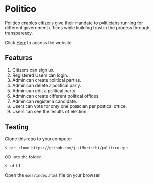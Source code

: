 # Politico
Politico enables citizens give their mandate to politicians running for different government offices while building trust in the process through transparency.

Click [Here](https://justmuriithi.github.io/politico/user/index.html) to access the website

## Features
1. Citizens can sign up.
2. Registered Users can login.
3. Admin can create political parties.
4. Admin can delete a political party.
5. Admin can edit a political party.
6. Admin can create different political offices.
7. Admin can register a candidate.
8. Users can vote for only one politician per political office.
9. Users can see the results of election.

## Testing

Clone this repo to your computer

`$ git clone https://github.com/justMuriithi/politico.git`

CD into the folder

`$ cd UI`

Open the `user/index.html` file on your browser

